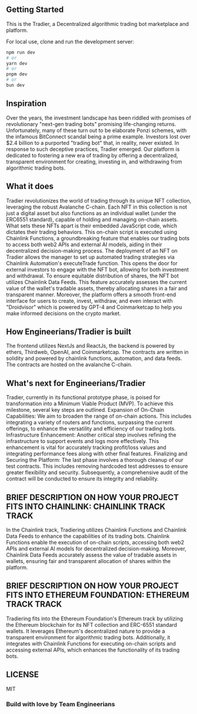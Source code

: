 ## Getting Started

This is the Tradier, a Decentralized algorithmic trading bot marketplace and platform.

For local use, clone and run the development server:

```bash
npm run dev
# or
yarn dev
# or
pnpm dev
# or
bun dev
```

## Inspiration

Over the years, the investment landscape has been riddled with promises of revolutionary "next-gen trading bots" promising life-changing returns. Unfortunately, many of these turn out to be elaborate Ponzi schemes, with the infamous BitConnect scandal being a prime example. Investors lost over $2.4 billion to a purported "trading bot" that, in reality, never existed. In response to such deceptive practices, Tradier emerged. Our platform is dedicated to fostering a new era of trading by offering a decentralized, transparent environment for creating, investing in, and withdrawing from algorithmic trading bots.

## What it does

Tradier revolutionizes the world of trading through its unique NFT collection, leveraging the robust Avalanche C-chain. Each NFT in this collection is not just a digital asset but also functions as an individual wallet (under the ERC6551 standard), capable of holding and managing on-chain assets. What sets these NFTs apart is their embedded JavaScript code, which dictates their trading behaviors. This on-chain script is executed using Chainlink Functions, a groundbreaking feature that enables our trading bots to access both web2 APIs and external AI models, aiding in their decentralized decision-making process. The deployment of an NFT on Tradier allows the manager to set up automated trading strategies via Chainlink Automation's executeTrade function. This opens the door for external investors to engage with the NFT bot, allowing for both investment and withdrawal. To ensure equitable distribution of shares, the NFT bot utilizes Chainlink Data Feeds. This feature accurately assesses the current value of the wallet's tradable assets, thereby allocating shares in a fair and transparent manner. Moreover, the platform offers a smooth front-end interface for users to create, invest, withdraw, and even interact with "Droidvisor" which is powered by GPT-4 and Coinmarketcap to help you make informed decisions on the crypto market.

## How Engineerians/Tradier is built

The frontend utilizes NextJs and ReactJs, the backend is powered by ethers, Thirdweb, OpenAI, and Coinmarketcap. The contracts are written in solidity and powered by chainlink functions, automation, and data feeds. The contracts are hosted on the avalanche C-chain.

## What's next for Engineerians/Tradier

Tradier, currently in its functional prototype phase, is poised for transformation into a Minimum Viable Product (MVP). To achieve this milestone, several key steps are outlined. Expansion of On-Chain Capabilities: We aim to broaden the range of on-chain actions. This includes integrating a variety of routers and functions, surpassing the current offerings, to enhance the versatility and efficiency of our trading bots. Infrastructure Enhancement: Another critical step involves refining the infrastructure to support events and logs more effectively. This enhancement is vital for accurately tracking profit/loss values and integrating performance fees along with other final features. Finalizing and Securing the Platform: The last phase involves a thorough cleanup of our test contracts. This includes removing hardcoded test addresses to ensure greater flexibility and security. Subsequently, a comprehensive audit of the contract will be conducted to ensure its integrity and reliability.

## BRIEF DESCRIPTION ON HOW YOUR PROJECT FITS INTO CHAINLINK: CHAINLINK TRACK TRACK
In the Chainlink track, Tradiering utilizes Chainlink Functions and Chainlink Data Feeds to enhance the capabilities of its trading bots. Chainlink Functions enable the execution of on-chain scripts, accessing both web2 APIs and external AI models for decentralized decision-making. Moreover, Chainlink Data Feeds accurately assess the value of tradable assets in wallets, ensuring fair and transparent allocation of shares within the platform.

## BRIEF DESCRIPTION ON HOW YOUR PROJECT FITS INTO ETHEREUM FOUNDATION: ETHEREUM TRACK TRACK
Tradiering fits into the Ethereum Foundation's Ethereum track by utilizing the Ethereum blockchain for its NFT collection and ERC-6551 standard wallets. It leverages Ethereum's decentralized nature to provide a transparent environment for algorithmic trading bots. Additionally, it integrates with Chainlink Functions for executing on-chain scripts and accessing external APIs, which enhances the functionality of its trading bots.

## LICENSE
MIT

### Build with love by Team Engineerians
